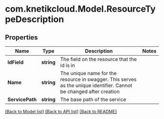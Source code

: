 # com.knetikcloud.Model.ResourceTypeDescription
## Properties

Name | Type | Description | Notes
------------ | ------------- | ------------- | -------------
**IdField** | **string** | The field on the resource that the id is in | 
**Name** | **string** | The unique name for the resource in swagger. This serves as the unique identifier. Cannot be changed after creation | 
**ServicePath** | **string** | The base path of the service | 

[[Back to Model list]](../README.md#documentation-for-models) [[Back to API list]](../README.md#documentation-for-api-endpoints) [[Back to README]](../README.md)

